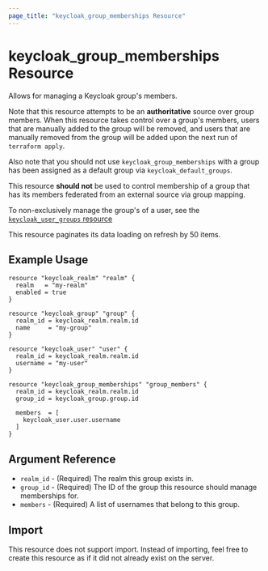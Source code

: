 ```yaml
---
page_title: "keycloak_group_memberships Resource"
---
```


# keycloak\_group\_memberships Resource

Allows for managing a Keycloak group's members.

Note that this resource attempts to be an **authoritative** source over group members. When this resource takes control
over a group's members, users that are manually added to the group will be removed, and users that are manually removed
from the group will be added upon the next run of `terraform apply`.

Also note that you should not use `keycloak_group_memberships` with a group has been assigned as a default group via
`keycloak_default_groups`.

This resource **should not** be used to control membership of a group that has its members federated from an external
source via group mapping.

To non-exclusively manage the group's of a user, see the [`keycloak_user_groups` resource][1]

This resource paginates its data loading on refresh by 50 items.

## Example Usage

```hcl
resource "keycloak_realm" "realm" {
  realm   = "my-realm"
  enabled = true
}

resource "keycloak_group" "group" {
  realm_id = keycloak_realm.realm.id
  name     = "my-group"
}

resource "keycloak_user" "user" {
  realm_id = keycloak_realm.realm.id
  username = "my-user"
}

resource "keycloak_group_memberships" "group_members" {
  realm_id = keycloak_realm.realm.id
  group_id = keycloak_group.group.id

  members  = [
    keycloak_user.user.username
  ]
}
```

## Argument Reference

- `realm_id` - (Required) The realm this group exists in.
- `group_id` - (Required) The ID of the group this resource should manage memberships for.
- `members` - (Required) A list of usernames that belong to this group.

## Import

This resource does not support import. Instead of importing, feel free to create this resource
as if it did not already exist on the server.

[1]: providers/mrparkers/keycloak/latest/docs/resources/group_memberships
